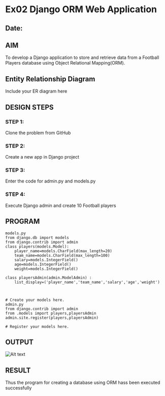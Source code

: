 # Ex02 Django ORM Web Application
## Date: 

## AIM
To develop a Django application to store and retrieve data from a Football Players database using Object Relational Mapping(ORM).

## Entity Relationship Diagram

Include your ER diagram here

## DESIGN STEPS

### STEP 1:
Clone the problem from GitHub

### STEP 2:
Create a new app in Django project

### STEP 3:
Enter the code for admin.py and models.py

### STEP 4:
Execute Django admin and create 10 Football players

## PROGRAM

```
models.py
from django.db import models
from django.contrib import admin
class players(models.Model):
    player_name=models.CharField(max_length=20)
    team_name=models.CharField(max_length=100)
    salary=models.IntegerField()
    age=models.IntegerField()
    weight=models.IntegerField()

class playersAdmin(admin.ModelAdmin) :
    list_display=('player_name','team_name','salary','age','weight')   



# Create your models here.
admin.py
from django.contrib import admin
from .models import players,playersAdmin
admin.site.register(players,playersAdmin)

# Register your models here.

```
## OUTPUT
![Alt text](<Screenshot 2023-10-18 093600.png>)


## RESULT
Thus the program for creating a database using ORM hass been executed successfully
